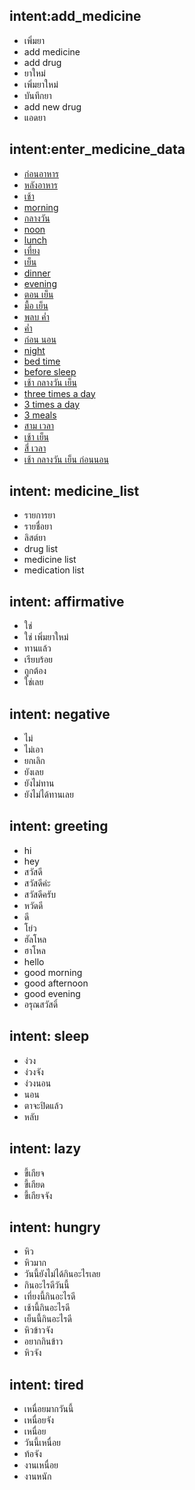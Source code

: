 ## intent:add_medicine
- เพิ่มยา
- add medicine
- add drug
- ยาใหม่
- เพิ่มยาใหม่
- บันทึกยา
- add new drug
- แอดยา

## intent:enter_medicine_data
- [ก่อนอาหาร](medicine_meal:before_meal)
- [หลังอาหาร](medicine_meal:after_meal)
- [เช้า](medicine_time:morning)
- [morning](medicine_time:morning)
- [กลางวัน](medicine_time:noon)
- [noon](medicine_time:noon)
- [lunch](medicine_time:noon)
- [เที่ยง](medicine_time:noon)
- [เย็น](medicine_time:evening)
- [dinner](medicine_time:evening)
- [evening](medicine_time:evening)
- [ตอน เย็น](medicine_time:evening)
- [มื้อ เย็น](medicine_time:evening)
- [พลบ ค่ำ](medicine_time:evening)
- [ค่ำ](medicine_time:evening)
- [ก่อน นอน](medicine_time:night)
- [night](medicine_time:night)
- [bed time](medicine_time:night)
- [before sleep](medicine_time:night)
- [เช้า กลางวัน เย็น](medicine_time:morning_noon_evening)
- [three times a day](medicine_time:morning_noon_evening)
- [3 times a day](medicine_time:morning_noon_evening)
- [3 meals](medicine_time:morning_noon_evening)
- [สาม เวลา](medicine_time:morning_noon_evening)
- [เช้า เย็น](medicine_time:morning_evening)
- [สี่ เวลา](medicine_time:morning_noon_evening_night)
- [เช้า กลางวัน เย็น ก่อนนอน](medicine_time:morning_noon_evening_night)

## intent: medicine_list
- รายการยา
- รายชื่อยา
- ลิสต์ยา
- drug list
- medicine list
- medication list

## intent: affirmative
- ใช่
- ใช่ เพิ่มยาใหม่
- ทานแล้ว
- เรียบร้อย
- ถูกต้อง
- ใช่เลย

## intent: negative
- ไม่
- ไม่เอา
- ยกเลิก
- ยังเลย
- ยังไม่ทาน
- ยังไม่ได้ทานเลย

## intent: greeting
- hi
- hey
- สวัสดี
- สวัสดีค่ะ
- สวัสดีครับ
- หวัดดี
- ดี
- โย่ว
- ฮัลโหล
- ฮาโหล
- hello
- good morning
- good afternoon
- good evening
- อรุณสวัสดิ์

## intent: sleep
- ง่วง
- ง่วงจัง
- ง่วงนอน
- นอน
- ตาจะปิดแล้ว
- หลับ

## intent: lazy
- ขี้เกียจ
- ขี้เกียด
- ขี้เกียจจัง

## intent: hungry
- หิว
- หิวมาก
- วันนี้ยังไม่ได้กินอะไรเลย
- กินอะไรดีวันนี้
- เที่ยงนี้กินอะไรดี
- เช้านี้กินอะไรดี
- เย็นนี้กินอะไรดี
- หิวข้าวจัง
- อยากกินข้าว
- หิวจัง
 
## intent: tired
- เหนื่อยมากวันนี้
- เหนื่อยจัง
- เหนื่อย
- วันนี้เหนื่อย
- ท้อจัง
- งานเหนื่อย
- งานหนัก
